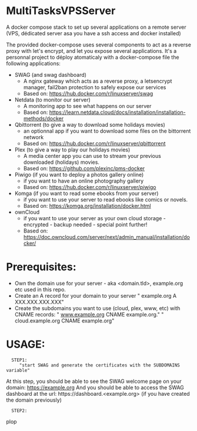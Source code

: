 # MultiTasksVPSServer
A docker compose stack to set up several applications on a remote server (VPS, dédicated server asa you have a ssh access and docker installed)

The provided docker-compose uses several components to act as a reverse proxy with let's encrypt, and let you expose several applications.
It's a personnal project to déploy atomaticaly with a docker-compose file the following applications:
   - SWAG (and swag dashboard)
      - A nginx gateway which acts as a reverse proxy, a letsencrypt manager, fail2ban protection to safely expose our services
      - Based on: https://hub.docker.com/r/linuxserver/swag
   - Netdata (to monitor our server)
      - A monitoring app to see what happens on our server
      - Based on: https://learn.netdata.cloud/docs/installation/installation-methods/docker
   - Qbittorrent (to give a way to download some holidays movies)
      - an optionnal app if you want to download some files on the bittorrent network
      - Based on: https://hub.docker.com/r/linuxserver/qbittorrent
   - Plex (to give a way to play our holidays movies)
      - A media center app you can use to stream your previous downloaded (holidays) movies.
      - Based on: https://github.com/plexinc/pms-docker
   - Piwigo (if you want to deploy a photos gallery online)
      - if you want to have an online photography gallery
      - Based on: https://hub.docker.com/r/linuxserver/piwigo
   - Komga (if you want to read some ebooks from your server)
      - if you want to use your server to read ebooks like comics or novels.
      - Based on: https://komga.org/installation/docker.html
   - ownCloud
      - if you want to use your server as your own cloud storage - encrypted - backup needed - special point further!
      - Based on: https://doc.owncloud.com/server/next/admin_manual/installation/docker/


# Prerequisites:
- Own the domain use for your server - aka <domain.tld>, example.org etc used in this repo. 
- Create an A record for your domain to your server
   " example.org A XXX.XXX.XXX.XXX"
- Create the subdomains you want to use (cloud, plex, www, etc) with CNAME records:
   " www.example.org CNAME example.org."
   " cloud.example.org CNAME example.org"

# USAGE:
 
      STEP1:
         "start SWAG and generate the certificates with the SUBDOMAINS variable"
         
At this step, you should be able to see the SWAG welcome page on your domain: https://example.org
And you should be able to access the SWAG dashboard at the url: https://dashboard.<example.org> (if you have created the domain previously)

      STEP2:
plop
